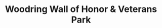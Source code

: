 ---
layout: repo
title: "Woodring Wall of Honor & Veterans Park"
id: 24808
permalink: repos/24808/
---